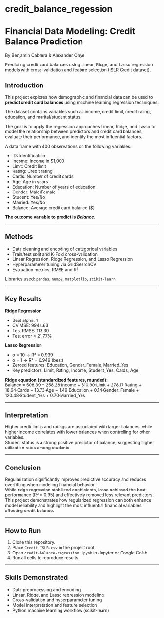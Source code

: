 # credit_balance_regession
# Financial Data Modeling: Credit Balance Prediction
By Benjamin Cabrera & Alexander Ohye

Predicting credit card balances using Linear, Ridge, and Lasso regression models with cross-validation and feature selection (ISLR Credit dataset).

## Introduction

This project explores how demographic and financial data can be used to **predict credit card balances** using machine learning regression techniques.  

The dataset contains variables such as income, credit limit, credit rating, education, and marital/student status.  

The goal is to apply the regression approaches Linear, Ridge, and Lasso to model the relationship between predictors and credit card balances, evaluate their performance, and identify the most influential factors.  

A data frame with 400 observations on the following variables:

- ID: Identification  
- Income: Income in $1,000  
- Limit: Credit limit  
- Rating: Credit rating  
- Cards: Number of credit cards  
- Age: Age in years  
- Education: Number of years of education  
- Gender: Male/Female  
- Student: Yes/No  
- Married: Yes/No  
- Balance: Average credit card balance ($)

**The outcome variable to predict is *Balance*.**

---

## Methods

- Data cleaning and encoding of categorical variables  
- Train/test split and K-Fold cross-validation  
- Linear Regression, Ridge Regression, and Lasso Regression  
- Hyperparameter tuning via GridSearchCV  
- Evaluation metrics: RMSE and R²  

Libraries used:
`pandas`, `numpy`, `matplotlib`, `scikit-learn`

---

## Key Results

**Ridge Regression**
- Best alpha: 1  
- CV MSE: 9944.63  
- Test RMSE: 113.30  
- Test error ≈ 21.77%

**Lasso Regression**
- α = 10 → R² = 0.939  
- α = 1 → R² = 0.949 (best)  
- Zeroed features: Education, Gender_Female, Married_Yes  
- Key predictors: Limit, Rating, Income, Student_Yes, Cards, Age  

**Ridge equation (standardized features, rounded):**  
Balance ≈ 508.39 − 258.28·Income + 310.90·Limit + 278.17·Rating + 18.64·Cards − 13.73·Age − 1.49·Education + 0.14·Gender_Female + 120.48·Student_Yes + 0.70·Married_Yes  

---

## Interpretation

Higher credit limits and ratings are associated with larger balances, while higher income correlates with lower balances when controlling for other variables.  
Student status is a strong positive predictor of balance, suggesting higher utilization rates among students.

---

## Conclusion

Regularization significantly improves predictive accuracy and reduces overfitting when modeling financial behavior.  
While ridge regression stabilized coefficients, lasso achieved the best performance (R² ≈ 0.95) and effectively removed less relevant predictors.  
This project demonstrates how regularized regression can both enhance model reliability and highlight the most influential financial variables affecting credit balance.

---

## How to Run

1. Clone this repository.  
2. Place `Credit_ISLR.csv` in the project root.  
3. Open `credit-balance-regression.ipynb` in Jupyter or Google Colab.  
4. Run all cells to reproduce results.

---

## Skills Demonstrated

- Data preprocessing and encoding  
- Linear, Ridge, and Lasso regression modeling  
- Cross-validation and hyperparameter tuning  
- Model interpretation and feature selection  
- Python machine learning workflow (scikit-learn)
